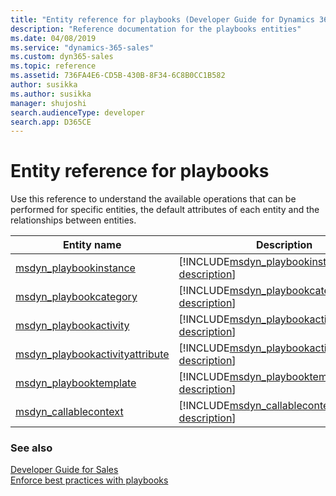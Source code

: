 ```yaml
---
title: "Entity reference for playbooks (Developer Guide for Dynamics 365 Sales)| MicrosoftDocs"
description: "Reference documentation for the playbooks entities"
ms.date: 04/08/2019
ms.service: "dynamics-365-sales"
ms.custom: dyn365-sales
ms.topic: reference
ms.assetid: 736FA4E6-CD5B-430B-8F34-6C8B0CC1B582
author: susikka
ms.author: susikka
manager: shujoshi
search.audienceType: developer
search.app: D365CE
---
```

# Entity reference for playbooks

Use this reference to understand the available operations that can be performed for specific entities, the default attributes of each entity and the relationships between entities.

|Entity name|Description|
|------|------|
|[msdyn_playbookinstance](playbooks-entities/msdyn_playbookinstance.md)|[!INCLUDE[msdyn_playbookinstance-description](includes/msdyn_playbookinstance-description.md)]|
|[msdyn_playbookcategory](playbooks-entities/msdyn_playbookcategory.md)|[!INCLUDE[msdyn_playbookcategory-description](includes/msdyn_playbookcategory-description.md)]|
|[msdyn_playbookactivity](playbooks-entities/msdyn_playbookactivity.md)|[!INCLUDE[msdyn_playbookactivity-description](includes/msdyn_playbookactivity-description.md)]|
|[msdyn_playbookactivityattribute](playbooks-entities/msdyn_playbookactivityattribute.md)|[!INCLUDE[msdyn_playbookactivityattribute-description](includes/msdyn_playbookactivityattribute-description.md)]|
|[msdyn_playbooktemplate](playbooks-entities/msdyn_playbooktemplate.md)|[!INCLUDE[msdyn_playbooktemplate-description](includes/msdyn_playbooktemplate-description.md)]|
|[msdyn_callablecontext](playbooks-entities/msdyn_callablecontext.md)|[!INCLUDE[msdyn_callablecontext-description](includes/msdyn_callablecontext-description.md)]|

### See also

[Developer Guide for Sales](../developer-guide.md)<br />
[Enforce best practices with playbooks](../../enforce-best-practices-playbooks.md)

